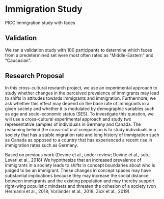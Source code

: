 # Immigration Study
PICC Immigration study with faces

## Validation
We ran a validation study with 100 participants to determine which faces from a predetermined set were most often rated as "Middle-Eastern" and "Caucasian". 

## Research Proposal
In this cross-cultural research project, we use an experimental approach to study whether changes in the perceived prevalence of immigrants may lead to shifts in attitudes towards immigrants and immigration. Furthermore, we ask whether this effect may depend on the base rate of immigrants in a given society and whether it is modulated by demographic variables such as age and socio-economic status (SES). To investigate this question, we will use a cross-cultural experimental approach and study two representative samples of individuals in Germany and Canada. The reasoning behind the cross-cultural comparison is to study individuals in a society that has a stable migration rate and long history of immigration such as Canada as opposed to a country that has experienced a recent rise in immigration rates such as Germany.

Based on previous work (Devine et al., under review; Devine et al., sub.; Levari et al., 2018) We hypothesize that an increased prevalence of immigrants in a society leads to shifts in concept boundaries about who is judged to be an immigrant. These changes in concept spaces may have substantial implications because they may increase the social distance between immigrants and the existing population and may thereby support right-wing populistic mindsets and threaten the cohesion of a society (von Hermanni et al., 2018; Vorländer et al., 2018; Zick et al., 2019).
